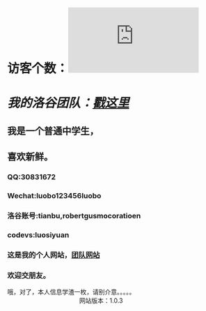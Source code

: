 # 访客个数：![](http://cc.amazingcounters.com/counter.php?i=3223121&c=9669676)
# *我的洛谷团队：[戳这里](https://www.luogu.org/team/show?teamid=2342)*
## 我是一个普通中学生，
## 喜欢新鲜。
### QQ:30831672
### Wechat:luobo123456luobo
### 洛谷账号:tianbu,robertgusmocoratioen
### codevs:luosiyuan
### 这是我的个人网站，[团队网站](http://www.rochine.icoc.me)
### 欢迎交朋友。
哦，对了，本人信息学渣一枚，请别介意。。。。。
                                                                                               网站版本：1.0.3
